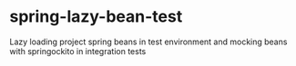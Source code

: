 spring-lazy-bean-test
=====================

Lazy loading project spring beans in test environment and mocking beans with springockito in integration tests
